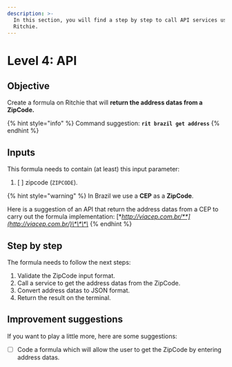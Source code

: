 ```yaml
---
description: >-
  In this section, you will find a step by step to call API services using
  Ritchie.
---
```


# Level 4: API

## Objective

Create a formula on Ritchie that will **return the address datas from a ZipCode.**

{% hint style="info" %}
Command suggestion: **`rit brazil get address`**
{% endhint %}

## Inputs

This formula needs to contain \(at least\) this input parameter:

1. [ ] zipcode \(`ZIPCODE`\).

{% hint style="warning" %}
In Brazil we use a **CEP** as a **ZipCode**.   
  
Here is a suggestion of an API that return the address datas from a CEP to carry out the formula implementation: [**http://viacep.com.br/**](http://viacep.com.br/)\*\*\*\*
{% endhint %}

## Step by step

The formula needs to follow the next steps:

1. Validate the ZipCode input format. 
2. Call a service to get the address datas from the ZipCode. 
3. Convert address datas to JSON format. 
4. Return the result on the terminal.

## Improvement suggestions

 If you want to play a little more, here are some suggestions:

* [ ] Code a formula which will allow the user to get the ZipCode by entering address datas.

